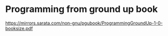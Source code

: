 # Programming from ground up book

https://mirrors.sarata.com/non-gnu/pgubook/ProgrammingGroundUp-1-0-booksize.pdf

